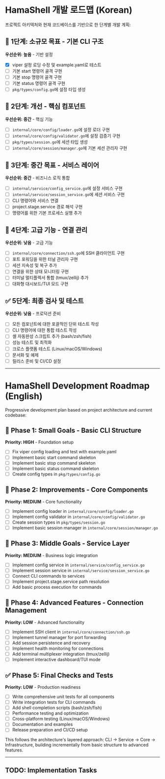 # HamaShell 개발 로드맵 (Korean)

프로젝트 아키텍처와 현재 코드베이스를 기반으로 한 단계별 개발 계획:

## 🎯 1단계: 소규모 목표 - 기본 CLI 구조
**우선순위: 높음** - 기반 설정
- [x] viper 설정 로딩 수정 및 example.yaml로 테스트
- [ ] 기본 start 명령어 골격 구현
- [ ] 기본 stop 명령어 골격 구현  
- [ ] 기본 status 명령어 골격 구현
- [ ] `pkg/types/config.go`에 설정 타입 생성

## 🔧 2단계: 개선 - 핵심 컴포넌트
**우선순위: 중간** - 핵심 기능
- [ ] `internal/core/config/loader.go`에 설정 로더 구현
- [ ] `internal/core/config/validator.go`에 설정 검증기 구현
- [ ] `pkg/types/session.go`에 세션 타입 생성
- [ ] `internal/core/session/manager.go`에 기본 세션 관리자 구현

## 🚀 3단계: 중간 목표 - 서비스 레이어
**우선순위: 중간** - 비즈니스 로직 통합
- [ ] `internal/service/config_service.go`에 설정 서비스 구현
- [ ] `internal/service/session_service.go`에 세션 서비스 구현
- [ ] CLI 명령어와 서비스 연결
- [ ] project.stage.service 경로 해석 구현
- [ ] 명령어를 위한 기본 프로세스 실행 추가

## 🌟 4단계: 고급 기능 - 연결 관리
**우선순위: 낮음** - 고급 기능
- [ ] `internal/core/connection/ssh.go`에 SSH 클라이언트 구현
- [ ] 포트 포워딩을 위한 터널 관리자 구현
- [ ] 세션 지속성 및 복구 추가
- [ ] 연결을 위한 상태 모니터링 구현
- [ ] 터미널 멀티플렉서 통합 (tmux/zellij) 추가
- [ ] 대화형 대시보드/TUI 모드 구현

## ✅ 5단계: 최종 검사 및 테스트
**우선순위: 낮음** - 프로덕션 준비
- [ ] 모든 컴포넌트에 대한 포괄적인 단위 테스트 작성
- [ ] CLI 명령어에 대한 통합 테스트 작성
- [ ] 셸 자동완성 스크립트 추가 (bash/zsh/fish)
- [ ] 성능 테스트 및 최적화
- [ ] 크로스 플랫폼 테스트 (Linux/macOS/Windows)
- [ ] 문서화 및 예제
- [ ] 릴리스 준비 및 CI/CD 설정

---

# HamaShell Development Roadmap (English)

Progressive development plan based on project architecture and current codebase:

## 🎯 Phase 1: Small Goals - Basic CLI Structure
**Priority: HIGH** - Foundation setup
- [ ] Fix viper config loading and test with example.yaml
- [ ] Implement basic start command skeleton  
- [ ] Implement basic stop command skeleton
- [ ] Implement basic status command skeleton
- [ ] Create config types in `pkg/types/config.go`

## 🔧 Phase 2: Improvements - Core Components  
**Priority: MEDIUM** - Core functionality
- [ ] Implement config loader in `internal/core/config/loader.go`
- [ ] Implement config validator in `internal/core/config/validator.go`
- [ ] Create session types in `pkg/types/session.go`
- [ ] Implement basic session manager in `internal/core/session/manager.go`

## 🚀 Phase 3: Middle Goals - Service Layer
**Priority: MEDIUM** - Business logic integration
- [ ] Implement config service in `internal/service/config_service.go`
- [ ] Implement session service in `internal/service/session_service.go`
- [ ] Connect CLI commands to services
- [ ] Implement project.stage.service path resolution
- [ ] Add basic process execution for commands

## 🌟 Phase 4: Advanced Features - Connection Management
**Priority: LOW** - Advanced functionality
- [ ] Implement SSH client in `internal/core/connection/ssh.go`
- [ ] Implement tunnel manager for port forwarding
- [ ] Add session persistence and recovery
- [ ] Implement health monitoring for connections
- [ ] Add terminal multiplexer integration (tmux/zellij)
- [ ] Implement interactive dashboard/TUI mode

## ✅ Phase 5: Final Checks and Tests
**Priority: LOW** - Production readiness
- [ ] Write comprehensive unit tests for all components
- [ ] Write integration tests for CLI commands
- [ ] Add shell completion scripts (bash/zsh/fish)
- [ ] Performance testing and optimization
- [ ] Cross-platform testing (Linux/macOS/Windows)
- [ ] Documentation and examples
- [ ] Release preparation and CI/CD setup

This follows the architecture's layered approach: CLI → Service → Core → Infrastructure, building incrementally from basic structure to advanced features.

---

## TODO: Implementation Tasks